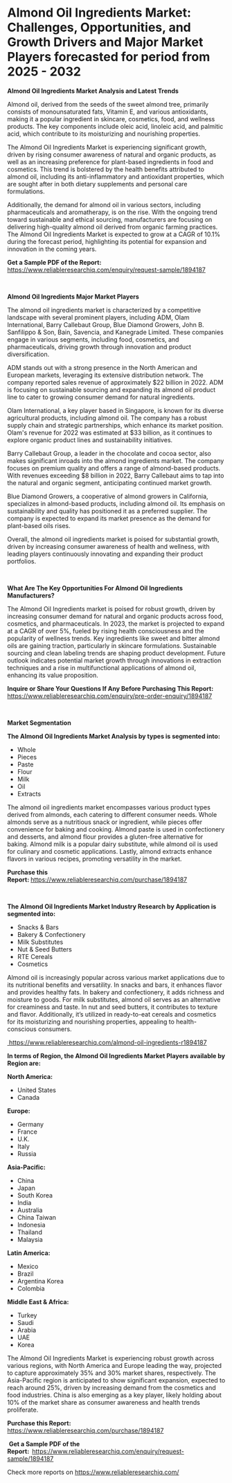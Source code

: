 <p><h1>Almond Oil Ingredients Market: Challenges, Opportunities, and Growth Drivers and Major Market Players forecasted for period from 2025 - 2032</h1></p><p><strong>Almond Oil Ingredients Market Analysis and Latest Trends</strong></p>
<p><p>Almond oil, derived from the seeds of the sweet almond tree, primarily consists of monounsaturated fats, Vitamin E, and various antioxidants, making it a popular ingredient in skincare, cosmetics, food, and wellness products. The key components include oleic acid, linoleic acid, and palmitic acid, which contribute to its moisturizing and nourishing properties.</p><p>The Almond Oil Ingredients Market is experiencing significant growth, driven by rising consumer awareness of natural and organic products, as well as an increasing preference for plant-based ingredients in food and cosmetics. This trend is bolstered by the health benefits attributed to almond oil, including its anti-inflammatory and antioxidant properties, which are sought after in both dietary supplements and personal care formulations.</p><p>Additionally, the demand for almond oil in various sectors, including pharmaceuticals and aromatherapy, is on the rise. With the ongoing trend toward sustainable and ethical sourcing, manufacturers are focusing on delivering high-quality almond oil derived from organic farming practices. The Almond Oil Ingredients Market is expected to grow at a CAGR of 10.1% during the forecast period, highlighting its potential for expansion and innovation in the coming years.</p></p>
<p><strong>Get a Sample PDF of the Report:&nbsp;</strong> <a href="https://www.reliableresearchiq.com/enquiry/request-sample/1894187?utm_campaign=3099&utm_medium=2&utm_source=Github&utm_content=ia&utm_term=07042025&utm_id=almond-oil-ingredients">https://www.reliableresearchiq.com/enquiry/request-sample/1894187</a></p>
<p>&nbsp;</p>
<p><strong>Almond Oil Ingredients Major Market Players</strong></p>
<p><p>The almond oil ingredients market is characterized by a competitive landscape with several prominent players, including ADM, Olam International, Barry Callebaut Group, Blue Diamond Growers, John B. Sanfilippo & Son, Bain, Savencia, and Kanegrade Limited. These companies engage in various segments, including food, cosmetics, and pharmaceuticals, driving growth through innovation and product diversification.</p><p>ADM stands out with a strong presence in the North American and European markets, leveraging its extensive distribution network. The company reported sales revenue of approximately $22 billion in 2022. ADM is focusing on sustainable sourcing and expanding its almond oil product line to cater to growing consumer demand for natural ingredients.</p><p>Olam International, a key player based in Singapore, is known for its diverse agricultural products, including almond oil. The company has a robust supply chain and strategic partnerships, which enhance its market position. Olam's revenue for 2022 was estimated at $33 billion, as it continues to explore organic product lines and sustainability initiatives.</p><p>Barry Callebaut Group, a leader in the chocolate and cocoa sector, also makes significant inroads into the almond ingredients market. The company focuses on premium quality and offers a range of almond-based products. With revenues exceeding $8 billion in 2022, Barry Callebaut aims to tap into the natural and organic segment, anticipating continued market growth.</p><p>Blue Diamond Growers, a cooperative of almond growers in California, specializes in almond-based products, including almond oil. Its emphasis on sustainability and quality has positioned it as a preferred supplier. The company is expected to expand its market presence as the demand for plant-based oils rises.</p><p>Overall, the almond oil ingredients market is poised for substantial growth, driven by increasing consumer awareness of health and wellness, with leading players continuously innovating and expanding their product portfolios.</p></p>
<p>&nbsp;</p>
<p><strong>What Are The Key Opportunities For Almond Oil Ingredients Manufacturers?</strong></p>
<p><p>The Almond Oil Ingredients market is poised for robust growth, driven by increasing consumer demand for natural and organic products across food, cosmetics, and pharmaceuticals. In 2023, the market is projected to expand at a CAGR of over 5%, fueled by rising health consciousness and the popularity of wellness trends. Key ingredients like sweet and bitter almond oils are gaining traction, particularly in skincare formulations. Sustainable sourcing and clean labeling trends are shaping product development. Future outlook indicates potential market growth through innovations in extraction techniques and a rise in multifunctional applications of almond oil, enhancing its value proposition.</p></p>
<p><strong>Inquire or Share Your Questions If Any Before Purchasing This Report:</strong> <a href="https://www.reliableresearchiq.com/enquiry/pre-order-enquiry/1894187?utm_campaign=3099&utm_medium=2&utm_source=Github&utm_content=ia&utm_term=07042025&utm_id=almond-oil-ingredients">https://www.reliableresearchiq.com/enquiry/pre-order-enquiry/1894187</a></p>
<p>&nbsp;</p>
<p><strong>Market Segmentation</strong></p>
<p><strong>The Almond Oil Ingredients Market Analysis by types is segmented into:</strong></p>
<p><ul><li>Whole</li><li>Pieces</li><li>Paste</li><li>Flour</li><li>Milk</li><li>Oil</li><li>Extracts</li></ul></p>
<p><p>The almond oil ingredients market encompasses various product types derived from almonds, each catering to different consumer needs. Whole almonds serve as a nutritious snack or ingredient, while pieces offer convenience for baking and cooking. Almond paste is used in confectionery and desserts, and almond flour provides a gluten-free alternative for baking. Almond milk is a popular dairy substitute, while almond oil is used for culinary and cosmetic applications. Lastly, almond extracts enhance flavors in various recipes, promoting versatility in the market.</p></p>
<p><strong>Purchase this Report:&nbsp;</strong><a href="https://www.reliableresearchiq.com/purchase/1894187?utm_campaign=3099&utm_medium=2&utm_source=Github&utm_content=ia&utm_term=07042025&utm_id=almond-oil-ingredients">https://www.reliableresearchiq.com/purchase/1894187</a></p>
<p>&nbsp;</p>
<p><strong>The Almond Oil Ingredients Market Industry Research by Application is segmented into:</strong></p>
<p><ul><li>Snacks & Bars</li><li>Bakery & Confectionery</li><li>Milk Substitutes</li><li>Nut & Seed Butters</li><li>RTE Cereals</li><li>Cosmetics</li></ul></p>
<p><p>Almond oil is increasingly popular across various market applications due to its nutritional benefits and versatility. In snacks and bars, it enhances flavor and provides healthy fats. In bakery and confectionery, it adds richness and moisture to goods. For milk substitutes, almond oil serves as an alternative for creaminess and taste. In nut and seed butters, it contributes to texture and flavor. Additionally, it’s utilized in ready-to-eat cereals and cosmetics for its moisturizing and nourishing properties, appealing to health-conscious consumers.</p></p>
<p><a href="https://www.reliableresearchiq.com/almond-oil-ingredients-r1894187?utm_campaign=3099&utm_medium=2&utm_source=Github&utm_content=ia&utm_term=07042025&utm_id=almond-oil-ingredients">&nbsp;https://www.reliableresearchiq.com/almond-oil-ingredients-r1894187</a></p>
<p><strong>In terms of Region, the Almond Oil Ingredients Market Players available by Region are:</strong></p>
<p>
    <p> <strong> North America: </strong>
        <ul>
            <li>United States</li>
            <li>Canada</li>
        </ul>
        </p> 
    <p> <strong> Europe: </strong>
        <ul>
            <li>Germany</li>
            <li>France</li>
            <li>U.K.</li>
            <li>Italy</li>
            <li>Russia</li>
        </ul>
        </p> 
    <p> <strong> Asia-Pacific: </strong>
        <ul>
            <li>China</li>
            <li>Japan</li>
            <li>South Korea</li>
            <li>India</li>
            <li>Australia</li>
            <li>China Taiwan</li>
            <li>Indonesia</li>
            <li>Thailand</li>
            <li>Malaysia</li>
        </ul>
        </p> 
    <p> <strong> Latin America: </strong>
        <ul>
            <li>Mexico</li>
            <li>Brazil</li>
            <li>Argentina Korea</li>
            <li>Colombia</li>
        </ul>
        </p> 
    <p> <strong> Middle East & Africa: </strong>
        <ul>
            <li>Turkey</li>
            <li>Saudi</li>
            <li>Arabia</li>
            <li>UAE</li>
            <li>Korea</li>
        </ul>
    </p>
    </p>
<p><p>The Almond Oil Ingredients Market is experiencing robust growth across various regions, with North America and Europe leading the way, projected to capture approximately 35% and 30% market shares, respectively. The Asia-Pacific region is anticipated to show significant expansion, expected to reach around 25%, driven by increasing demand from the cosmetics and food industries. China is also emerging as a key player, likely holding about 10% of the market share as consumer awareness and health trends proliferate.</p></p>
<p><strong>Purchase this Report: </strong><a href="https://www.reliableresearchiq.com/purchase/1894187?utm_campaign=3099&utm_medium=2&utm_source=Github&utm_content=ia&utm_term=07042025&utm_id=almond-oil-ingredients">https://www.reliableresearchiq.com/purchase/1894187</a></p>
<p>&nbsp;<strong>Get a Sample PDF of the Report:&nbsp;&nbsp;</strong><a href="https://www.reliableresearchiq.com/enquiry/request-sample/1894187?utm_campaign=3099&utm_medium=2&utm_source=Github&utm_content=ia&utm_term=07042025&utm_id=almond-oil-ingredients">https://www.reliableresearchiq.com/enquiry/request-sample/1894187</a></p>
<p><strong></strong></p>
<p>Check more reports on <a href="https://www.reliableresearchiq.com/?utm_campaign=3099&utm_medium=2&utm_source=Github&utm_content=ia&utm_term=07042025&utm_id=almond-oil-ingredients">https://www.reliableresearchiq.com/</a></p>